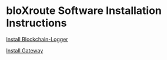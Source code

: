 # bloXroute Software Installation Instructions

[Install Blockchain-Logger](./ethereum-logger-installation.md)

[Install Gateway](./ethereum-gateway-installation.md)

